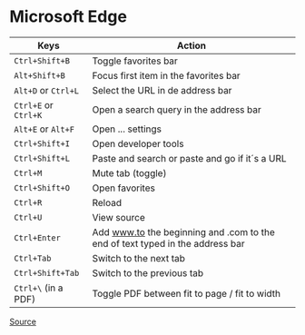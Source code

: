 # Microsoft Edge


|Keys|Action|
|----|------|
|`Ctrl+Shift+B`|Toggle favorites bar|
|`Alt+Shift+B`|Focus first item in the favorites bar|
|`Alt+D` or `Ctrl+L`|Select the URL in de address bar|
|`Ctrl+E` or `Ctrl+K`|Open a search query in the address bar|
|`Alt+E` or `Alt+F`|Open ... settings|
|`Ctrl+Shift+I`|Open developer tools|
|`Ctrl+Shift+L`|Paste and search or paste and go if it´s a URL|
|`Ctrl+M`|Mute tab (toggle)|
|`Ctrl+Shift+O`|Open favorites|
|`Ctrl+R`|Reload|
|`Ctrl+U`|View source|
|`Ctrl+Enter`|Add www.to the beginning and .com to the end of text typed in the address bar|
|`Ctrl+Tab`|Switch to the next tab|
|`Ctrl+Shift+Tab`|Switch to the previous tab|
|`Ctrl+\` (in a PDF)|Toggle PDF between fit to page / fit to width|


[Source](https://support.microsoft.com/en-us/microsoft-edge/keyboard-shortcuts-in-microsoft-edge-50d3edab-30d9-c7e4-21ce-37fe2713cfad)
